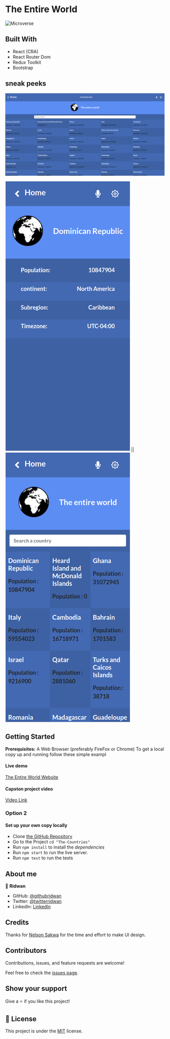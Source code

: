 # The Entire World

![Microverse](https://img.shields.io/badge/Microverse-blueviolet)

## Built With

- React (CRA)
- React Router Dom
- Redux Toolkit
- Bootstrap

## sneak peeks

![Application screenshot](./src/assets/Screenshot-desk.png)


![Application screenshot](./src/assets/Screenshot-mod-home.png) ||  ![Application screenshot](./src/assets/Screenshot-mod-details.png)


## Getting Started

**Prerequisites:** A Web Browser (preferably FireFox or Chrome)
To get a local copy up and running follow these simple exampl

#### Live demo

[The Entire World Website](http://ridwanediallo.github.io/The-Countries)


#### Capston project video

[Video Link](https://youtu.be/_oDtvPwq8io)

### **Option 2**

#### Set up your own copy locally

- Clone [the GitHub Repository](https://github.com/ridwanediallo/The-Countries.git)
- Go to the Project `cd "The-Countries"`
- Run `npm install` to install the _dependencies_
- Run `npm start` to run the live server.
- Run `npm test` to run the tests

## About me

👤 **Ridwan**

- GitHub: [@githubridwan](https://github.com/ridwanediallo)
- Twitter: [@twitterridwan](https://twitter.com/RidwaneD)
- LinkedIn: [LinkedIn](https://www.linkedin.com/in/ridwan-diallo)


## Credits

Thanks for [Nelson Sakwa](https://www.behance.net/sakwadesignstudio) for the time and effort to make UI design.

## Contributors

Contributions, issues, and feature requests are welcome!

Feel free to check the [issues page](../../issues/).

## Show your support

Give a ⭐️ if you like this project!

## 📝 License

This project is under the [MIT](LICENSE) license.
